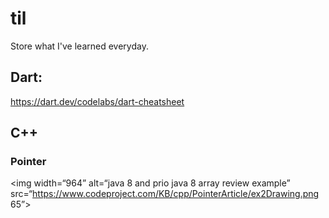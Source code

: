 # til
Store what I've learned everyday.
## Dart:

https://dart.dev/codelabs/dart-cheatsheet

## C++
### Pointer
<img width=“964” alt=“java 8 and prio java 8  array review example” src=“https://www.codeproject.com/KB/cpp/PointerArticle/ex2Drawing.png 65”>
